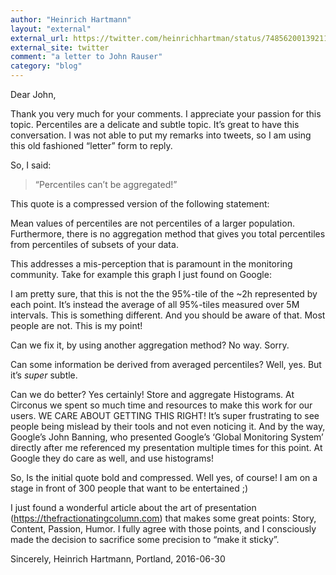 ```yaml
---
author: "Heinrich Hartmann"
layout: "external"
external_url: https://twitter.com/heinrichhartman/status/748562001392111617
external_site: twitter
comment: "a letter to John Rauser"
category: "blog"
---
```


Dear John,

Thank you very much for your comments. I appreciate your passion for this topic. Percentiles are a delicate and subtle topic. It’s great to have this conversation. I was not able to put my remarks into tweets, so I am using this old fashioned “letter” form to reply.

So, I said:

> “Percentiles can’t be aggregated!”

This quote is a compressed version of the following statement:

Mean values of percentiles are not percentiles of a larger population. Furthermore, there is no aggregation method that gives you total percentiles from percentiles of subsets of your data.

This addresses a mis-perception that is paramount in the monitoring community. Take for example this graph I just found on Google:



I am pretty sure, that this is not the the 95%-tile of the ~2h represented by each point. It’s instead the average of all 95%-tiles measured over 5M intervals. This is something different. And you should be aware of that. Most people are not. This is my point!

Can we fix it, by using another aggregation method? No way. Sorry.

Can some information be derived from averaged percentiles? Well, yes. But it’s _super_ subtle.

Can we do better? Yes certainly! Store and aggregate Histograms. At Circonus we spent so much time and resources to make this work for our users. WE CARE ABOUT GETTING THIS RIGHT! It’s super frustrating to see people being mislead by their tools and not even noticing it. And by the way, Google’s John Banning, who presented Google’s ‘Global Monitoring System’ directly after me referenced my presentation multiple times for this point. At Google they do care as well, and use histograms!

So, Is the initial quote bold and compressed. Well yes, of course! I am on a stage in front of 300 people that want to be entertained ;)

I just found a wonderful article about the art of presentation (https://thefractionatingcolumn.com) that makes some great points: Story, Content, Passion, Humor. I fully agree with those points, and I consciously made the decision to sacrifice some precision to “make it sticky”.


Sincerely,
Heinrich Hartmann, Portland, 2016-06-30
